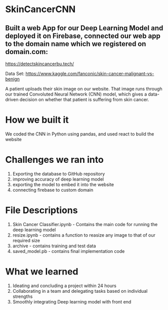 # SkinCancerCNN

## Built a web App for our Deep Learning Model and deployed it on Firebase, connected our web app to the domain name which we registered on domain.com:
https://detectskincancerbu.tech/


Data Set: https://www.kaggle.com/fanconic/skin-cancer-malignant-vs-benign

A patient uploads their skin image on our website. That image runs through our trained Convoluted Neural Network (CNN) model, which gives a data-driven decision on whether that patient is suffering from skin cancer.

# How we built it
We coded the CNN in Python using pandas, and used react to build the website 

# Challenges we ran into
1) Exporting the database to GitHub repository 
2) improving accuracy of deep learning model 
3) exporting the model to embed it into the website 
4) connecting firebase to custom domain

# File Descriptions
1) Skin Cancer Classifier.ipynb - Contains the main code for running the deep learning model 
2) resize.ipynb - contains a function to reasize any image to that of our required size
3) archive - contains training and test data 
4) saved_model.pb - contains final implementation code

# What we learned
1) Ideating and concluding a project within 24 hours 
2) Collaborating in a team and delegating tasks based on individual strengths
3) Smoothly integrating Deep learning model with front end 

